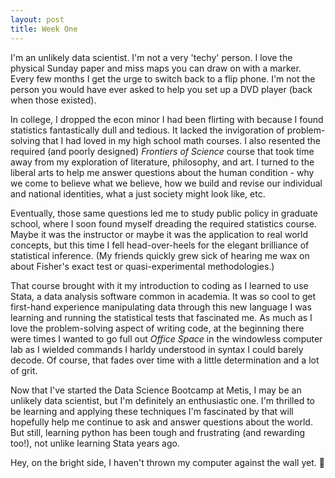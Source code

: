 ```yaml
---
layout: post
title: Week One
---
```

I'm an unlikely data scientist. I'm not a very 'techy' person. I love the physical Sunday paper and miss maps you can draw on with a marker. Every few months I get the urge to switch back to a flip phone. I'm not the person you would have ever asked to help you set up a DVD player (back when those existed).  

In college, I dropped the econ minor I had been flirting with because I found statistics fantastically dull and tedious. It lacked the invigoration of problem-solving that I had loved in my high school math courses. I also resented the required (and poorly designed) *Frontiers of Science* course that took time away from my exploration of literature, philosophy, and art. I turned to the liberal arts to help me answer questions about the human condition - why we come to believe what we believe, how we build and revise our individual and national identities, what a just society might look like, etc. 

Eventually, those same questions led me to study public policy in graduate school, where I soon found myself dreading the required statistics course. Maybe it was the instructor or maybe it was the application to real world concepts, but this time I fell head-over-heels for the elegant brilliance of statistical inference. (My friends quickly grew sick of hearing me wax on about Fisher's exact test or quasi-experimental methodologies.)

That course brought with it my introduction to coding as I learned to use Stata, a data analysis software common in academia. It was so cool to get first-hand experience manipulating data through this new language I was learning and running the statistical tests that fascinated me. As much as I love the problem-solving aspect of writing code, at the beginning there were times I wanted to go full out *Office Space* in the windowless computer lab as I wielded commands I harldy understood in syntax I could barely decode. Of course, that fades over time with a little determination and a lot of grit.

Now that I've started the Data Science Bootcamp at Metis, I may be an unlikely data scientist, but I'm definitely an enthusiastic one. I'm thrilled to be learning and applying these techniques I'm fascinated by that will hopefully help me continue to ask and answer questions about the world. But still, learning python has been tough and frustrating (and rewarding too!), not unlike learning Stata years ago. 

Hey, on the bright side, I haven't thrown my computer against the wall yet.
:grimacing:

